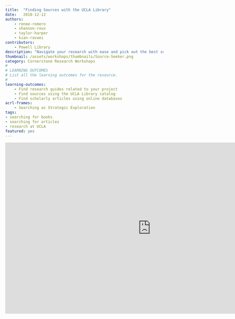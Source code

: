 ```yaml
---
title:  "Finding Sources with the UCLA Library"
date:   2018-12-12
authors:
    - renee-romero
    - shannon-roux
    - taylor-harper
    - kian-ravaei
contributors:
    - Powell Library
description: "Navigate your research with ease and pick out the best sources for your project! In this module, you'll explore the library research guides, learn strategies for finding the information you need, and find out about research consultations."
thumbnail: /assets/workshops/thumbnails/Source-Seeker.png
category: Cornerstone Research Workshops
#
# LEARNING OUTCOMES
# List all the learning outcomes for the resource.
#
learning-outcomes:
    - Find research guides related to your project
    - Find sources using the UCLA Library catalog
    - Find scholarly articles using online databases
acrl-frames:
    - Searching as Strategic Exploration
tags:
- searching for books
- searching for articles
- research at UCLA
featured: yes
---
```

<iframe src="https://ccle.ucla.edu/mod/hvp/embed.php?id=2190859" width="926" height="546" frameborder="0" allowfullscreen="allowfullscreen"></iframe><script src="https://ccle.ucla.edu/mod/hvp/library/js/h5p-resizer.js" charset="UTF-8"></script>
